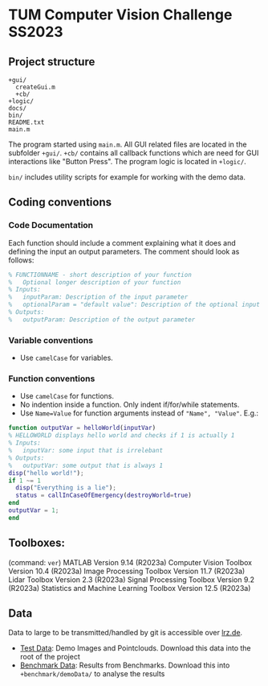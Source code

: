 # TUM Computer Vision Challenge SS2023

## Project structure

```
+gui/
  createGui.m
  +cb/
+logic/
docs/
bin/
README.txt
main.m
```

The program started using `main.m`. All GUI related files are located in the subfolder `+gui/`. `+cb/` contains all callback functions which are need for GUI interactions like "Button Press". The program logic is located in `+logic/`.

`bin/` includes utility scripts for example for working with the demo data.


## Coding conventions

### Code Documentation

Each function should include a comment explaining what it does and defining the input an output parameters. The comment should look as follows:

```matlab
% FUNCTIONNAME - short description of your function
%   Optional longer description of your function
% Inputs:
%   inputParam: Description of the input parameter
%   optionalParam = "default value": Description of the optional input parameter
% Outputs:
%   outputParam: Description of the output parameter
```

### Variable conventions
- Use `camelCase` for variables.

### Function conventions

- Use `camelCase` for functions.
- No indention inside a function. Only indent if/for/while statements.
- Use `Name=Value` for function arguments instead of `"Name", "Value"`. E.g.:


```matlab
function outputVar = helloWorld(inputVar)
% HELLOWORLD displays hello world and checks if 1 is actually 1
% Inputs:
%   inputVar: some input that is irrelebant
% Outputs:
%   outputVar: some output that is always 1
disp("hello world!");
if 1 ~= 1
  disp("Everything is a lie");
  status = callInCaseOfEmergency(destroyWorld=true)
end
outputVar = 1;
end
```

## Toolboxes:
(command: `ver`)
MATLAB                                                Version 9.14        (R2023a)
Computer Vision Toolbox                               Version 10.4        (R2023a)
Image Processing Toolbox                              Version 11.7        (R2023a)
Lidar Toolbox                                         Version 2.3         (R2023a)
Signal Processing Toolbox                             Version 9.2         (R2023a)
Statistics and Machine Learning Toolbox               Version 12.5        (R2023a)

## Data

Data to large to be transmitted/handled by git is accessible over [lrz.de](lrz.de).

- [Test Data](https://syncandshare.lrz.de/getlink/fiW28ckD2bDDu6u2jVv7m7/test): Demo Images and Pointclouds. Download this data into the root of the project
- [Benchmark Data](https://syncandshare.lrz.de/getlink/fi8T7n2HSZSyuuPH63AWik/): Results from Benchmarks. Download this into `+benchmark/demoData/` to analyse the results